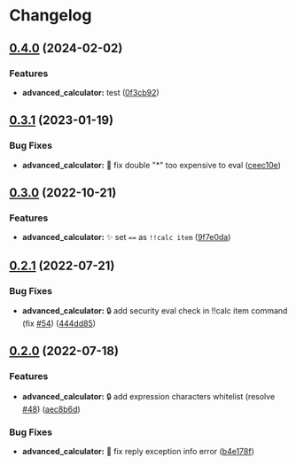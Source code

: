 # Changelog

## [0.4.0](https://github.com/AnzhiZhang/MCDReforgedPlugins/compare/v0.3.1...v0.4.0) (2024-02-02)


### Features

* **advanced_calculator:** test ([0f3cb92](https://github.com/AnzhiZhang/MCDReforgedPlugins/commit/0f3cb92ed06c8597438003a745035a60735357cb))

## [0.3.1](https://github.com/AnzhiZhang/MCDReforgedPlugins/compare/advanced_calculator-v0.3.0...advanced_calculator-v0.3.1) (2023-01-19)


### Bug Fixes

* **advanced_calculator:** 🐛 fix double "*" too expensive to eval ([ceec10e](https://github.com/AnzhiZhang/MCDReforgedPlugins/commit/ceec10ea57e1887f998f3e3f6abdb0634d2f8e60))

## [0.3.0](https://github.com/AnzhiZhang/MCDReforgedPlugins/compare/advanced_calculator-v0.2.1...advanced_calculator-v0.3.0) (2022-10-21)


### Features

* **advanced_calculator:** ✨ set `==` as `!!calc item` ([9f7e0da](https://github.com/AnzhiZhang/MCDReforgedPlugins/commit/9f7e0da8e8a54b04a1afa0c85b668a9dbdaabedd))

## [0.2.1](https://github.com/AnzhiZhang/MCDReforgedPlugins/compare/advanced_calculator-v0.2.0...advanced_calculator-v0.2.1) (2022-07-21)


### Bug Fixes

* **advanced_calculator:** 🔒️ add security eval check in !!calc item command (fix [#54](https://github.com/AnzhiZhang/MCDReforgedPlugins/issues/54)) ([444dd85](https://github.com/AnzhiZhang/MCDReforgedPlugins/commit/444dd859a7c8a9fc65c612027893689ae9d7e314))

## [0.2.0](https://github.com/AnzhiZhang/MCDReforgedPlugins/compare/advanced_calculator-0.1.0...advanced_calculator-v0.2.0) (2022-07-18)


### Features

* **advanced_calculator:** 🔒️ add expression characters whitelist (resolve [#48](https://github.com/AnzhiZhang/MCDReforgedPlugins/issues/48)) ([aec8b6d](https://github.com/AnzhiZhang/MCDReforgedPlugins/commit/aec8b6d2826de53c5d941b62d1f5c117199a5d76))


### Bug Fixes

* **advanced_calculator:** 🐛 fix reply exception info error ([b4e178f](https://github.com/AnzhiZhang/MCDReforgedPlugins/commit/b4e178f488ff8bbc824eb57b3757c9c4ac067997))
